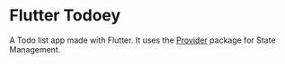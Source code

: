 # Flutter Todoey

A Todo list app made with Flutter. It uses the [Provider](https://pub.dev/packages/provider) package for State Management.
